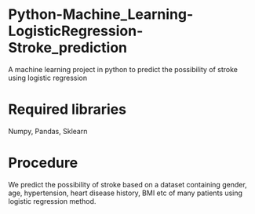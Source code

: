 # Python-Machine_Learning-LogisticRegression-Stroke_prediction
A machine learning project in python to predict the possibility of stroke using logistic regression
# Required libraries
Numpy, Pandas, Sklearn
# Procedure
We predict the possibility of stroke based on a dataset containing gender, age, hypertension, heart disease history, BMI etc of many patients using logistic regression method.
